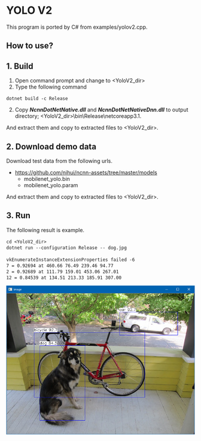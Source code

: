 ﻿# YOLO V2
  
This program is ported by C# from examples/yolov2.cpp. 
 
## How to use? 
 
## 1. Build 
 
1. Open command prompt and change to &lt;YoloV2_dir&gt; 
1. Type the following command 
```` 
dotnet build -c Release 
```` 
2. Copy ***NcnnDotNetNative.dll*** and ***NcnnDotNetNativeDnn.dll*** to output directory; &lt;YoloV2_dir&gt;\bin\Release\netcoreapp3.1. 
 
And extract them and copy to extracted files to &lt;YoloV2_dir&gt;. 

## 2. Download demo data

Download test data from the following urls.

- https://github.com/nihui/ncnn-assets/tree/master/models
  - mobilenet_yolo.bin
  - mobilenet_yolo.param

And extract them and copy to extracted files to &lt;YoloV2_dir&gt;.
 
## 3. Run 
 
The following result is example. 
 
```` 
cd <YoloV2_dir> 
dotnet run --configuration Release -- dog.jpg

vkEnumerateInstanceExtensionProperties failed -6
7 = 0.92694 at 460.66 76.49 239.46 94.77
2 = 0.92689 at 111.79 159.01 453.06 267.01
12 = 0.84539 at 134.51 213.33 185.91 307.00
````

![YOLOv2](images/image.png "YOLOv2")